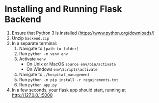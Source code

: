 # Installing and Running Flask Backend

1. Ensure that Python 3 is installed (https://www.python.org/downloads/)
2. Unzip `backend.zip`
3. In a separate terminal:
   1. Navigate to `[path to folder]`
   2. Run `python -m venv env`
   3. Activate `venv`
      * On Unix or MacOS `source env/bin/activate`
      * On Windows `env\Scripts\activate`
   4. Navigate to `./hospital_management`
   5. Run `python -m pip install -r requirements.txt`
   6. Run `python app.py`
4. In a few seconds, your flask app should start, running at http://127.0.0.1:5000
